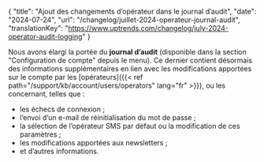 {
"title": "Ajout des changements d’opérateur dans le journal d’audit",
"date": "2024-07-24",
"url": "/changelog/juillet-2024-operateur-journal-audit",
"translationKey": "https://www.uptrends.com/changelog/july-2024-operator-audit-logging"
}

Nous avons élargi la portée du **journal d’audit** (disponible dans la section "Configuration de compte" depuis le menu). Ce dernier contient désormais des informations supplémentaires en lien avec les modifications apportées sur le compte par les [opérateurs]({{< ref path="/support/kb/account/users/operators" lang="fr" >}}), ou les concernant, telles que :

- les échecs de connexion ;
- l’envoi d’un e-mail de réinitialisation du mot de passe ;
- la sélection de l’opérateur SMS par défaut ou la modification de ces paramètres ;
- les modifications apportées aux newsletters ;
- et d’autres informations.